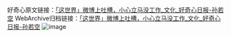 好奇心原文链接：[「这世界」微博上吐槽，小心立马没工作_文化_好奇心日报-孙若空](https://www.qdaily.com/articles/6066.html)
WebArchive归档链接：[「这世界」微博上吐槽，小心立马没工作_文化_好奇心日报-孙若空](http://web.archive.org/web/20190623165928/https://www.qdaily.com/articles/6066.html)
![image](http://ww3.sinaimg.cn/large/007d5XDply1g3w9ioi48mj30u02qk1kx)